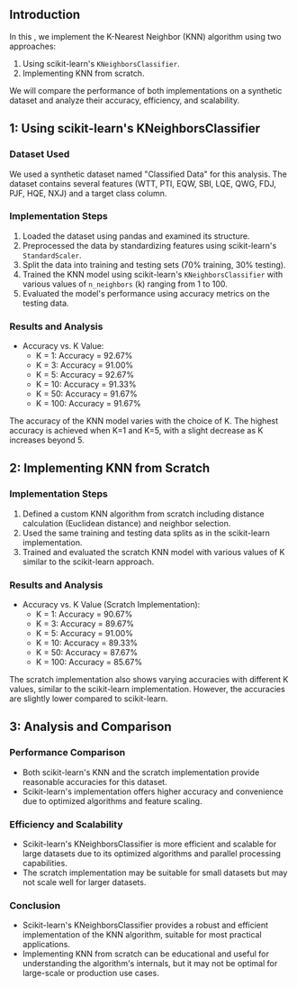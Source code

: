 


## Introduction
In this , we implement the K-Nearest Neighbor (KNN) algorithm using two approaches:
1. Using scikit-learn's `KNeighborsClassifier`.
2. Implementing KNN from scratch.

We will compare the performance of both implementations on a synthetic dataset and analyze their accuracy, efficiency, and scalability.

## 1: Using scikit-learn's KNeighborsClassifier

### Dataset Used
We used a synthetic dataset named "Classified Data" for this analysis. The dataset contains several features (WTT, PTI, EQW, SBI, LQE, QWG, FDJ, PJF, HQE, NXJ) and a target class column.

### Implementation Steps
1. Loaded the dataset using pandas and examined its structure.
2. Preprocessed the data by standardizing features using scikit-learn's `StandardScaler`.
3. Split the data into training and testing sets (70% training, 30% testing).
4. Trained the KNN model using scikit-learn's `KNeighborsClassifier` with various values of `n_neighbors` (k) ranging from 1 to 100.
5. Evaluated the model's performance using accuracy metrics on the testing data.

### Results and Analysis
- Accuracy vs. K Value:
  - K = 1: Accuracy = 92.67%
  - K = 3: Accuracy = 91.00%
  - K = 5: Accuracy = 92.67%
  - K = 10: Accuracy = 91.33%
  - K = 50: Accuracy = 91.67%
  - K = 100: Accuracy = 91.67%

The accuracy of the KNN model varies with the choice of K. The highest accuracy is achieved when K=1 and K=5, with a slight decrease as K increases beyond 5.

## 2: Implementing KNN from Scratch

### Implementation Steps
1. Defined a custom KNN algorithm from scratch including distance calculation (Euclidean distance) and neighbor selection.
2. Used the same training and testing data splits as in the scikit-learn implementation.
3. Trained and evaluated the scratch KNN model with various values of K similar to the scikit-learn approach.

### Results and Analysis
- Accuracy vs. K Value (Scratch Implementation):
  - K = 1: Accuracy = 90.67%
  - K = 3: Accuracy = 89.67%
  - K = 5: Accuracy = 91.00%
  - K = 10: Accuracy = 89.33%
  - K = 50: Accuracy = 87.67%
  - K = 100: Accuracy = 85.67%

The scratch implementation also shows varying accuracies with different K values, similar to the scikit-learn implementation. However, the accuracies are slightly lower compared to scikit-learn.

## 3: Analysis and Comparison

### Performance Comparison
- Both scikit-learn's KNN and the scratch implementation provide reasonable accuracies for this dataset.
- Scikit-learn's implementation offers higher accuracy and convenience due to optimized algorithms and feature scaling.

### Efficiency and Scalability
- Scikit-learn's KNeighborsClassifier is more efficient and scalable for large datasets due to its optimized algorithms and parallel processing capabilities.
- The scratch implementation may be suitable for small datasets but may not scale well for larger datasets.

### Conclusion
- Scikit-learn's KNeighborsClassifier provides a robust and efficient implementation of the KNN algorithm, suitable for most practical applications.
- Implementing KNN from scratch can be educational and useful for understanding the algorithm's internals, but it may not be optimal for large-scale or production use cases.

